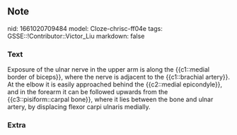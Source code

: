 ## Note
nid: 1661020709484
model: Cloze-chrisc-ff04e
tags: GSSE::!Contributor::Victor_Liu
markdown: false

### Text
Exposure of the ulnar nerve in the upper arm is along the
{{c1::medial border of biceps}}, <span style="color: 
 var(--field-fg); background: var(--field-bg);">where the nerve is
adjacent to the {{c1::brachial artery}}. At the elbow it is easily
approached behind the</span> <span style="color: var(--field-fg); 
 background: var(--field-bg);">{{c2::<span style="color: 
 var(--field-fg); background: var(--field-bg);">medial</span>
<span style="color: var(--field-fg); background:
var(--field-bg);">epicondyle</span>}}, and in the forearm it can be
followed</span> <span style="color: var(--field-fg); background: 
 var(--field-bg);">upwards from the {{c3::pisiform::carpal bone}},
where it lies between the bone and ulnar artery, by displacing
flexor carpi ulnaris</span> <span style="color: var(--field-fg); 
 background: var(--field-bg);">medially.</span>

### Extra


